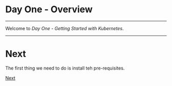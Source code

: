# Day One - Overview

---

Welcome to _Day One - Getting Started with Kubernetes_.

---


# Next

The first thing we need to do is install teh pre-requisites.

[Next](01-02.md)